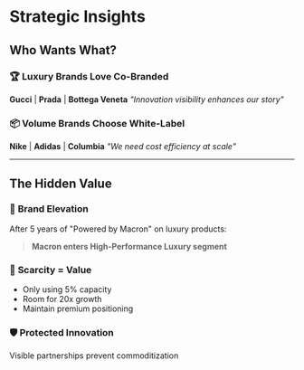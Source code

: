 # Strategic Insights

## Who Wants What?

### 🏆 **Luxury Brands Love Co-Branded**
**Gucci** | **Prada** | **Bottega Veneta**
*"Innovation visibility enhances our story"*

### 📦 **Volume Brands Choose White-Label**
**Nike** | **Adidas** | **Columbia**
*"We need cost efficiency at scale"*

---

## The Hidden Value

### 🚀 **Brand Elevation**
After 5 years of "Powered by Macron" on luxury products:
> **Macron enters High-Performance Luxury segment**

### 💎 **Scarcity = Value**
- Only using 5% capacity
- Room for 20x growth
- Maintain premium positioning

### 🛡️ **Protected Innovation**
Visible partnerships prevent commoditization 